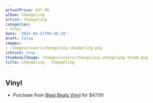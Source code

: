 ```yaml
---
actualPrice: $47.00
album: Changeling
artist: Changeling
categories:
- Vinyl
date: '2025-04-22T05:40:29'
draft: false
images:
- /images/covers/changeling-changeling.png
inStock: true
thumbnailImage: /images/covers/changeling-changeling-thumb.png
title: Changeling - Changeling
---
```


## Vinyl
* Purchase from [Blast Beats Vinyl](https://blastbeatsvinyl.com/products/changeling-changeling-dlp-clear-and-red-vinyl-2lp) for $47.00
